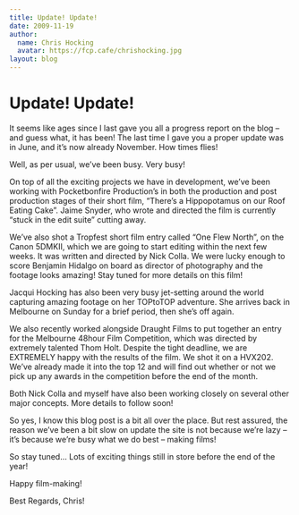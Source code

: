 ```yaml
---
title: Update! Update!
date: 2009-11-19
author:
  name: Chris Hocking
  avatar: https://fcp.cafe/chrishocking.jpg
layout: blog
---
```

# Update! Update!

It seems like ages since I last gave you all a progress report on the blog – and guess what, it has been! The last time I gave you a proper update was in June, and it’s now already November. How times flies!

Well, as per usual, we’ve been busy. Very busy!

On top of all the exciting projects we have in development, we’ve been working with Pocketbonfire Production’s in both the production and post production stages of their short film, “There’s a Hippopotamus on our Roof Eating Cake”. Jaime Snyder, who wrote and directed the film is currently “stuck in the edit suite” cutting away.

We’ve also shot a Tropfest short film entry called “One Flew North”, on the Canon 5DMKII, which we are going to start editing within the next few weeks. It was written and directed by Nick Colla. We were lucky enough to score Benjamin Hidalgo on board as director of photography and the footage looks amazing! Stay tuned for more details on this film!

Jacqui Hocking has also been very busy jet-setting around the world capturing amazing footage on her TOPtoTOP adventure. She arrives back in Melbourne on Sunday for a brief period, then she’s off again.

We also recently worked alongside Draught Films to put together an entry for the Melbourne 48hour Film Competition, which was directed by extremely talented Thom Holt. Despite the tight deadline, we are EXTREMELY happy with the results of the film. We shot it on a HVX202. We’ve already made it into the top 12 and will find out whether or not we pick up any awards in the competition before the end of the month.

Both Nick Colla and myself have also been working closely on several other major concepts. More details to follow soon!

So yes, I know this blog post is a bit all over the place. But rest assured, the reason we’ve been a bit slow on update the site is not because we’re lazy – it’s because we’re busy what we do best – making films!

So stay tuned… Lots of exciting things still in store before the end of the year!

Happy film-making!

Best Regards, Chris!